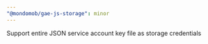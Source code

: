 ```yaml
---
"@mondomob/gae-js-storage": minor
---
```


Support entire JSON service account key file as storage credentials
